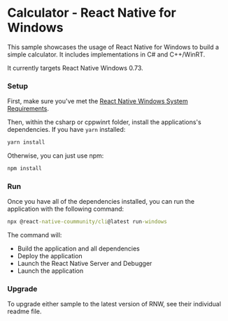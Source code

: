 # Calculator - React Native for Windows

This sample showcases the usage of React Native for Windows to build a simple calculator. It includes implementations in C# and C++/WinRT.

It currently targets React Native Windows 0.73.

### Setup
First, make sure you've met the [React Native Windows System Requirements](https://microsoft.github.io/react-native-windows/docs/rnw-dependencies).

Then, within the csharp or cppwinrt folder, install the applications's dependencies. If you have `yarn` installed:

```cmd
yarn install
```

Otherwise, you can just use npm:

```cmd
npm install
```

### Run
Once you have all of the dependencies installed, you can run the application with the following command:

```cmd
npx @react-native-coummunity/cli@latest run-windows
```

The command will:
* Build the application and all dependencies
* Deploy the application
* Launch the React Native Server and Debugger
* Launch the application

### Upgrade
To upgrade either sample to the latest version of RNW, see their individual readme file.
